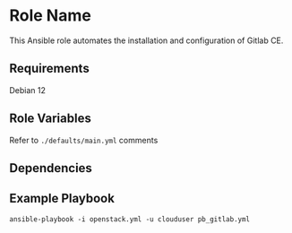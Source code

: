 Role Name
=========

This Ansible role automates the installation and configuration of Gitlab CE.

Requirements
------------

Debian 12

Role Variables
--------------

Refer to `./defaults/main.yml` comments

Dependencies
------------


Example Playbook
----------------

`ansible-playbook -i openstack.yml -u clouduser pb_gitlab.yml`
